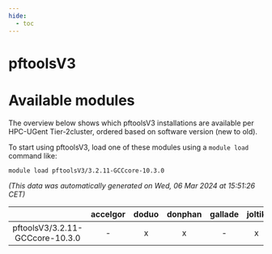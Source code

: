 ```yaml
---
hide:
  - toc
---
```


pftoolsV3
=========

# Available modules


The overview below shows which pftoolsV3 installations are available per HPC-UGent Tier-2cluster, ordered based on software version (new to old).

To start using pftoolsV3, load one of these modules using a `module load` command like:

```shell
module load pftoolsV3/3.2.11-GCCcore-10.3.0
```

*(This data was automatically generated on Wed, 06 Mar 2024 at 15:51:26 CET)*  

| |accelgor|doduo|donphan|gallade|joltik|skitty|
| :---: | :---: | :---: | :---: | :---: | :---: | :---: |
|pftoolsV3/3.2.11-GCCcore-10.3.0|-|x|x|-|x|x|
